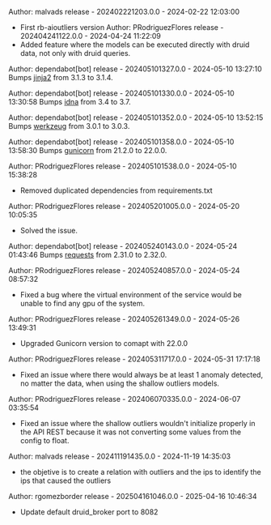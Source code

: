 
Author: malvads
release - 202402221203.0.0 - 2024-02-22 12:03:00
* First rb-aioutliers version
Author: PRodriguezFlores
release - 202404241122.0.0 - 2024-04-24 11:22:09
* Added feature where the models can be executed directly with druid data, not only with druid queries.

Author: dependabot[bot]
release - 202405101327.0.0 - 2024-05-10 13:27:10
Bumps [jinja2](https://github.com/pallets/jinja) from 3.1.3 to 3.1.4.

Author: dependabot[bot]
release - 202405101330.0.0 - 2024-05-10 13:30:58
Bumps [idna](https://github.com/kjd/idna) from 3.4 to 3.7.

Author: dependabot[bot]
release - 202405101352.0.0 - 2024-05-10 13:52:15
Bumps [werkzeug](https://github.com/pallets/werkzeug) from 3.0.1 to 3.0.3.

Author: dependabot[bot]
release - 202405101358.0.0 - 2024-05-10 13:58:30
Bumps [gunicorn](https://github.com/benoitc/gunicorn) from 21.2.0 to 22.0.0.

Author: PRodriguezFlores
release - 202405101538.0.0 - 2024-05-10 15:38:28
* Removed duplicated dependencies from requirements.txt

Author: PRodriguezFlores
release - 202405201005.0.0 - 2024-05-20 10:05:35
* Solved the issue.

Author: dependabot[bot]
release - 202405240143.0.0 - 2024-05-24 01:43:46
Bumps [requests](https://github.com/psf/requests) from 2.31.0 to 2.32.0.

Author: PRodriguezFlores
release - 202405240857.0.0 - 2024-05-24 08:57:32
* Fixed a bug where the virtual environment of the service would be unable to find any gpu of the system.

Author: PRodriguezFlores
release - 202405261349.0.0 - 2024-05-26 13:49:31
* Upgraded Gunicorn version to comapt with 22.0.0

Author: PRodriguezFlores
release - 202405311717.0.0 - 2024-05-31 17:17:18
* Fixed an issue where there would always be at least 1 anomaly detected, no matter the data, when using the shallow outliers models.

Author: PRodriguezFlores
release - 202406070335.0.0 - 2024-06-07 03:35:54
* Fixed an issue where the shallow outliers wouldn't initialize properly in the API REST because it was not converting some values from the config to float.

Author: malvads
release - 202411191435.0.0 - 2024-11-19 14:35:03
* the objetive is to create a relation with outliers and the ips to identify the ips  that caused the outliers

Author: rgomezborder
release - 202504161046.0.0 - 2025-04-16 10:46:34
- Update default druid_broker port to 8082

